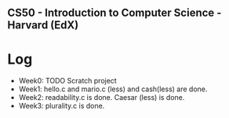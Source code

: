 ## CS50 - Introduction to Computer Science - Harvard (EdX)

# Log
  - Week0: TODO Scratch project
  - Week1: hello.c and mario.c (less) and cash(less) are done.
  - Week2: readability.c is done. Caesar (less) is done.
  - Week3: plurality.c is done.

